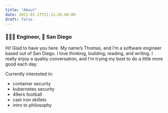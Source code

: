 ```yaml
---
title: "About"
date: 2021-01-17T21:11:26-08:00
draft: false
---
```

### 👨🏻‍💻 Engineer, 📍 San Diego

Hi! Glad to have you here. My name’s Thomas, and I’m a software engineer based out of San Diego. I love thinking, building, reading, and writing. I really enjoy a quality conversation, and I’m trying my best to do a little more good each day.

Currently interested in:

- container security
- kubernetes security
- 49ers football
- cast iron skillets
- intro to philosophy
